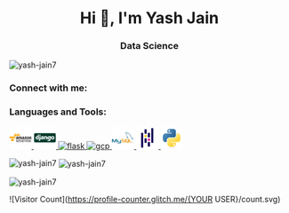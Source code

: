 <h1 align="center">Hi 👋, I'm Yash Jain</h1>
<h3 align="center">Data Science</h3>

<p align="left"> <img src="https://komarev.com/ghpvc/?username=yash-jain7&label=Profile%20views&color=0e75b6&style=flat" alt="yash-jain7" /> </p>

<h3 align="left">Connect with me:</h3>
<p align="left">
</p>

<h3 align="left">Languages and Tools:</h3>
<p align="left"> <a href="https://aws.amazon.com" target="_blank" rel="noreferrer"> <img src="https://raw.githubusercontent.com/devicons/devicon/master/icons/amazonwebservices/amazonwebservices-original-wordmark.svg" alt="aws" width="40" height="40"/> </a> <a href="https://www.djangoproject.com/" target="_blank" rel="noreferrer"> <img src="https://raw.githubusercontent.com/devicons/devicon/master/icons/django/django-original.svg" alt="django" width="40" height="40"/> </a> <a href="https://flask.palletsprojects.com/" target="_blank" rel="noreferrer"> <img src="https://www.vectorlogo.zone/logos/pocoo_flask/pocoo_flask-icon.svg" alt="flask" width="40" height="40"/> </a> <a href="https://cloud.google.com" target="_blank" rel="noreferrer"> <img src="https://www.vectorlogo.zone/logos/google_cloud/google_cloud-icon.svg" alt="gcp" width="40" height="40"/> </a> <a href="https://www.mysql.com/" target="_blank" rel="noreferrer"> <img src="https://raw.githubusercontent.com/devicons/devicon/master/icons/mysql/mysql-original-wordmark.svg" alt="mysql" width="40" height="40"/> </a> <a href="https://pandas.pydata.org/" target="_blank" rel="noreferrer"> <img src="https://raw.githubusercontent.com/devicons/devicon/2ae2a900d2f041da66e950e4d48052658d850630/icons/pandas/pandas-original.svg" alt="pandas" width="40" height="40"/> </a> <a href="https://www.python.org" target="_blank" rel="noreferrer"> <img src="https://raw.githubusercontent.com/devicons/devicon/master/icons/python/python-original.svg" alt="python" width="40" height="40"/> </a> </p>

<p><img align="left" src="https://github-readme-stats.vercel.app/api/top-langs?username=yash-jain7&show_icons=true&locale=en&layout=compact" alt="yash-jain7" /></p>

<p>&nbsp;<img align="center" src="https://github-readme-stats.vercel.app/api?username=yash-jain7&show_icons=true&locale=en" alt="yash-jain7" /></p>

<p><img align="center" src="https://github-readme-streak-stats.herokuapp.com/?user=yash-jain7&" alt="yash-jain7" /></p>

![Visitor Count](https://profile-counter.glitch.me/{YOUR USER}/count.svg)
